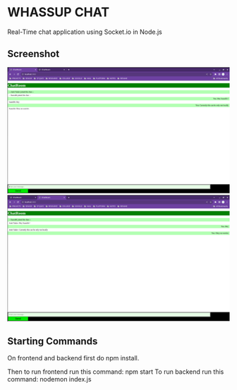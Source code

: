 # WHASSUP CHAT
Real-Time chat application using Socket.io in Node.js

## Screenshot
![image](https://github.com/Tyrant670/WHASSUP-CHATAPP/blob/master/Screenshot%20from%202023-12-02%2023-20-27.png)
![image](https://github.com/Tyrant670/WHASSUP-CHATAPP/blob/master/Screenshot%20from%202023-12-02%2023-20-43.png)


## Starting Commands

On frontend and backend first do npm install.

Then to run frontend run this command:     npm start
To run backend run this command:    nodemon index.js

